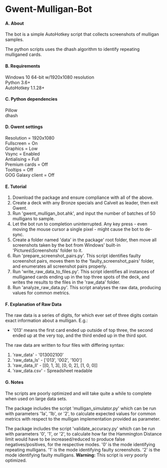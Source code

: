 # Gwent-Mulligan-Bot

#### A. About

The bot is a simple AutoHotkey script that collects screenshots of mulligan samples.

The python scripts uses the dhash algorithm to identify repeating mulliganed cards.

#### B. Requirements

Windows 10 64-bit w/1920x1080 resolution  
Python 3.6+  
AutoHotkey 1.1.28+  

#### C. Python dependencies

Pillow  
dhash  

#### D. Gwent settings
Resolution = 1920x1080  
Fullscreen = On  
Graphics = Low  
Vsync = Enabled  
Antialising = Full  
Premium cards = Off  
Tooltips = Off  
GOG Galaxy client = Off  

#### E. Tutorial 

1. Download the package and ensure compliance with all of the above.
2. Create a deck with any Bronze specials and Calveit as leader, then exit Gwent.
3. Run 'gwent_mulligan_bot.ahk', and input the number of batches of 50 mulligans to sample.
4. Let the bot run to completion uninterrupted. Any key press - even moving the mouse cursor a single pixel - might cause the bot to de-sync.
5. Create a folder named 'data' in the package' root folder, then move all screenshots taken by the bot from Windows' built-in 'Pictures\Screenshots' folder to it.
6. Run 'prepare_screenshot_pairs.py'. This script identifies faulty screenshot pairs, moves them to the 'faulty_screenshot_pairs' folder, and enumerates all screenshot pairs properly.
7. Run 'write_raw_data_to_files.py'. This script identifies all instances of mulliganed cards ending up in the top three spots of the deck, and writes the results to the files in the 'raw_data' folder.
8. Run 'analyze_raw_data.py'. This script analyses the raw data, producing values for common metrics.

#### F. Explanation of Raw Data

The raw data is a series of digits, for which ever set of three digits contain exact information about a mulligan. E.g.:

  * '013' means the first card ended up outside of top three, the second ended up at the very top, and the third ended up in the third spot.

The raw data are written to four files with differing syntax:
1. 'raw_data' - '013002100'
2. 'raw_data_ls' - \['013', '002', '100'\]
3. 'raw_data_ll' - \[\[0, 1, 3\], \[0, 0, 2\], \[1, 0, 0\]\]
4. 'raw_data.csv' - Spreadsheet readable

#### G. Notes

The scripts are poorly optimized and will take quite a while to complete when used on large data sets.

The package includes the script 'mulligan_simulator.py' which can be run with parameters '1a', '1b', or '2', to calculate expected values for common metrics with respect to the mulligan implementation provided as parameter.

The package includes the script 'validate_accuracy.py' which can be run with parameters '0', '1', or '2', to calculate how far the Hammington Distance limit would have to be increased/reduced to produce false negatives/positives, for the respective modes. '0' is the mode identifying repeating mulligans. '1' is the mode identifying faulty screenshots. '2' is the mode identifying faulty mulligans. **Warning:** This script is *very* poorly optimized.


